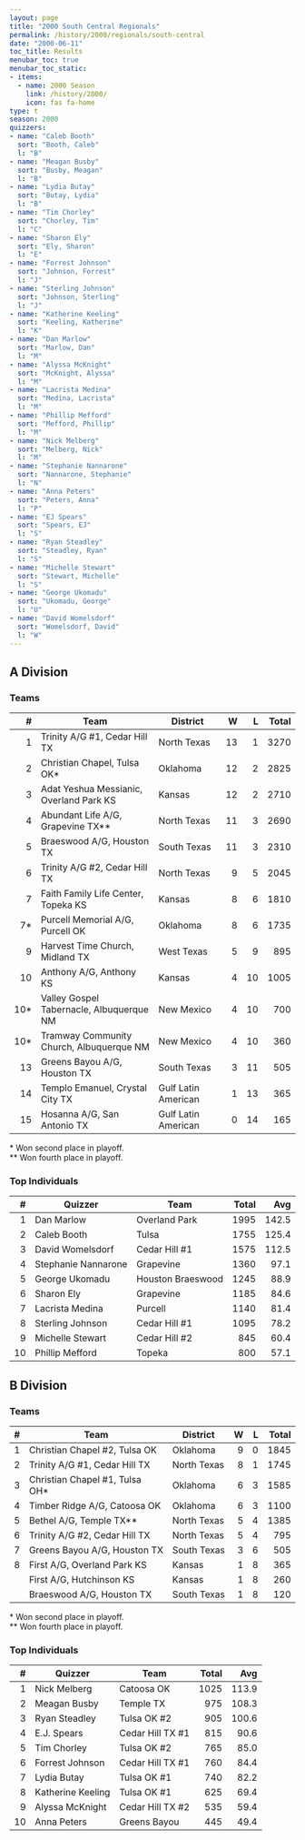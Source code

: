 ```yaml
---
layout: page
title: "2000 South Central Regionals"
permalink: /history/2000/regionals/south-central
date: "2000-06-11"
toc_title: Results
menubar_toc: true
menubar_toc_static:
- items:
  - name: 2000 Season
    link: /history/2000/
    icon: fas fa-home
type: t
season: 2000
quizzers:
- name: "Caleb Booth"
  sort: "Booth, Caleb"
  l: "B"
- name: "Meagan Busby"
  sort: "Busby, Meagan"
  l: "B"
- name: "Lydia Butay"
  sort: "Butay, Lydia"
  l: "B"
- name: "Tim Chorley"
  sort: "Chorley, Tim"
  l: "C"
- name: "Sharon Ely"
  sort: "Ely, Sharon"
  l: "E"
- name: "Forrest Johnson"
  sort: "Johnson, Forrest"
  l: "J"
- name: "Sterling Johnson"
  sort: "Johnson, Sterling"
  l: "J"
- name: "Katherine Keeling"
  sort: "Keeling, Katherine"
  l: "K"
- name: "Dan Marlow"
  sort: "Marlow, Dan"
  l: "M"
- name: "Alyssa McKnight"
  sort: "McKnight, Alyssa"
  l: "M"
- name: "Lacrista Medina"
  sort: "Medina, Lacrista"
  l: "M"
- name: "Phillip Mefford"
  sort: "Mefford, Phillip"
  l: "M"
- name: "Nick Melberg"
  sort: "Melberg, Nick"
  l: "M"
- name: "Stephanie Nannarone"
  sort: "Nannarone, Stephanie"
  l: "N"
- name: "Anna Peters"
  sort: "Peters, Anna"
  l: "P"
- name: "EJ Spears"
  sort: "Spears, EJ"
  l: "S"
- name: "Ryan Steadley"
  sort: "Steadley, Ryan"
  l: "S"
- name: "Michelle Stewart"
  sort: "Stewart, Michelle"
  l: "S"
- name: "George Ukomadu"
  sort: "Ukomadu, George"
  l: "U"
- name: "David Womelsdorf"
  sort: "Womelsdorf, David"
  l: "W"
---
```


## A Division

### Teams

|    # | Team                                     | District            |    W |    L | Total |
| ---: | ---------------------------------------- | ------------------- | ---: | ---: | ----: |
|    1 | Trinity A/G #1, Cedar Hill TX            | North Texas         |   13 |    1 |  3270 |
|    2 | Christian Chapel, Tulsa OK*              | Oklahoma            |   12 |    2 |  2825 |
|    3 | Adat Yeshua Messianic, Overland Park KS  | Kansas              |   12 |    2 |  2710 |
|    4 | Abundant Life A/G, Grapevine TX**        | North Texas         |   11 |    3 |  2690 |
|    5 | Braeswood A/G, Houston TX                | South Texas         |   11 |    3 |  2310 |
|    6 | Trinity A/G #2, Cedar Hill TX            | North Texas         |    9 |    5 |  2045 |
|    7 | Faith Family Life Center, Topeka KS      | Kansas              |    8 |    6 |  1810 |
|   7* | Purcell Memorial A/G, Purcell OK         | Oklahoma            |    8 |    6 |  1735 |
|    9 | Harvest Time Church, Midland TX          | West Texas          |    5 |    9 |   895 |
|   10 | Anthony A/G, Anthony KS                  | Kansas              |    4 |   10 |  1005 |
|  10* | Valley Gospel Tabernacle, Albuquerque NM | New Mexico          |    4 |   10 |   700 |
|  10* | Tramway Community Church, Albuquerque NM | New Mexico          |    4 |   10 |   360 |
|   13 | Greens Bayou A/G, Houston TX             | South Texas         |    3 |   11 |   505 |
|   14 | Templo Emanuel, Crystal City TX          | Gulf Latin American |    1 |   13 |   365 |
|   15 | Hosanna A/G, San Antonio TX              | Gulf Latin American |    0 |   14 |   165 |

\* Won second place in playoff.\
\*\* Won fourth place in playoff.

### Top Individuals

|    # | Quizzer             | Team              | Total |   Avg |
| ---: | ------------------- | ----------------- | ----: | ----: |
|    1 | Dan Marlow          | Overland Park     |  1995 | 142.5 |
|    2 | Caleb Booth         | Tulsa             |  1755 | 125.4 |
|    3 | David Womelsdorf    | Cedar Hill #1     |  1575 | 112.5 |
|    4 | Stephanie Nannarone | Grapevine         |  1360 |  97.1 |
|    5 | George Ukomadu      | Houston Braeswood |  1245 |  88.9 |
|    6 | Sharon Ely          | Grapevine         |  1185 |  84.6 |
|    7 | Lacrista Medina     | Purcell           |  1140 |  81.4 |
|    8 | Sterling Johnson    | Cedar Hill #1     |  1095 |  78.2 |
|    9 | Michelle Stewart    | Cedar Hill #2     |   845 |  60.4 |
|   10 | Phillip Mefford     | Topeka            |   800 |  57.1 |

## B Division

### Teams

|    # | Team                           | District    |    W |    L | Total |
| ---: | ------------------------------ | ----------- | ---: | ---: | ----: |
|    1 | Christian Chapel #2, Tulsa OK  | Oklahoma    |    9 |    0 |  1845 |
|    2 | Trinity A/G #1, Cedar Hill TX  | North Texas |    8 |    1 |  1745 |
|    3 | Christian Chapel #1, Tulsa OH* | Oklahoma    |    6 |    3 |  1585 |
|    4 | Timber Ridge A/G, Catoosa OK   | Oklahoma    |    6 |    3 |  1100 |
|    5 | Bethel A/G, Temple TX**        | North Texas |    5 |    4 |  1385 |
|    6 | Trinity A/G #2, Cedar Hill TX  | North Texas |    5 |    4 |   795 |
|    7 | Greens Bayou A/G, Houston TX   | South Texas |    3 |    6 |   505 |
|    8 | First A/G, Overland Park KS    | Kansas      |    1 |    8 |   365 |
|      | First A/G, Hutchinson KS       | Kansas      |    1 |    8 |   260 |
|      | Braeswood A/G, Houston TX      | South Texas |    1 |    8 |   120 |

\* Won second place in playoff.\
\*\* Won fourth place in playoff.

### Top Individuals

|    # | Quizzer           | Team             | Total |   Avg |
| ---: | ----------------- | ---------------- | ----: | ----: |
|    1 | Nick Melberg      | Catoosa OK       |  1025 | 113.9 |
|    2 | Meagan Busby      | Temple TX        |   975 | 108.3 |
|    3 | Ryan Steadley     | Tulsa OK #2      |   905 | 100.6 |
|    4 | E.J. Spears       | Cedar Hill TX #1 |   815 |  90.6 |
|    5 | Tim Chorley       | Tulsa OK #2      |   765 |  85.0 |
|    6 | Forrest Johnson   | Cedar Hill TX #1 |   760 |  84.4 |
|    7 | Lydia Butay       | Tulsa OK #1      |   740 |  82.2 |
|    8 | Katherine Keeling | Tulsa OK #1      |   625 |  69.4 |
|    9 | Alyssa McKnight   | Cedar Hill TX #2 |   535 |  59.4 |
|   10 | Anna Peters       | Greens Bayou     |   445 |  49.4 |